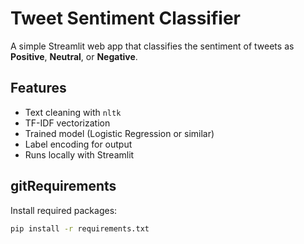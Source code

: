 # Tweet Sentiment Classifier

A simple Streamlit web app that classifies the sentiment of tweets as **Positive**, **Neutral**, or **Negative**.

## Features

- Text cleaning with `nltk`
- TF-IDF vectorization
- Trained model (Logistic Regression or similar)
- Label encoding for output
- Runs locally with Streamlit

## gitRequirements

Install required packages:

```bash
pip install -r requirements.txt
```
